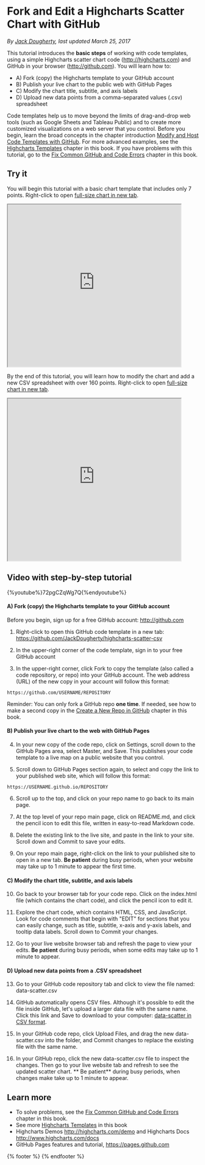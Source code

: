 # Fork and Edit a Highcharts Scatter Chart with GitHub
*By [Jack Dougherty](../../introduction/who.md), last updated March 25, 2017*

This tutorial introduces the **basic steps** of working with code templates, using a simple Highcharts scatter chart code (http://highcharts.com) and GitHub in your browser (http://github.com). You will learn how to:
- A) Fork (copy) the Highcharts template to your GitHub account
- B) Publish your live chart to the public web with GitHub Pages
- C) Modify the chart title, subtitle, and axis labels
- D) Upload new data points from a comma-separated values (.csv) spreadsheet

Code templates help us to move beyond the limits of drag-and-drop web tools (such as Google Sheets and Tableau Public) and to create more customized visualizations on a web server that you control. Before you begin, learn the broad concepts in the chapter introduction [Modify and Host Code Templates with GitHub](../github). For more advanced examples, see the [Highcharts Templates](../highcharts) chapter in this book. If you have problems with this tutorial, go to the [Fix Common GitHub and Code Errors](../fix) chapter in this book.

## Try it
You will begin this tutorial with a basic chart template that includes only 7 points. Right-click to open [full-size chart in new tab](https://jackdougherty.github.io/highcharts-scatter-csv/).

<iframe src="https://jackdougherty.github.io/highcharts-scatter-csv/" width="90%" height=425></iframe>

By the end of this tutorial, you will learn how to modify the chart and add a new CSV spreadsheet with over 160 points. Right-click to open [full-size chart in new tab](https://jackdougherty.github.io/highcharts-scatter-csv-instructor-sample).
<iframe src="https://jackdougherty.github.io/highcharts-scatter-csv-instructor-sample/" width="90%" height=425></iframe>

## Video with step-by-step tutorial

{%youtube%}72pgCZqWg7Q{%endyoutube%}

#### A) Fork (copy) the Highcharts template to your GitHub account

Before you begin, sign up for a free GitHub account: http://github.com

1) Right-click to open this GitHub code template in a new tab: https://github.com/JackDougherty/highcharts-scatter-csv

2) In the upper-right corner of the code template, sign in to your free GitHub account

3) In the upper-right corner, click Fork to copy the template (also called a code repository, or repo) into your GitHub account. The web address (URL) of the new copy in your account will follow this format:
```
https://github.com/USERNAME/REPOSITORY
```

Reminder: You can only fork a GitHub repo **one time**. If needed, see how to make a second copy in the [Create a New Repo in GitHub](../create-repo) chapter in this book.

#### B) Publish your live chart to the web with GitHub Pages
4) In your new copy of the code repo, click on Settings, scroll down to the GitHub Pages area, select Master, and Save. This publishes your code template to a live map on a public website that you control.

5) Scroll down to GitHub Pages section again, to select and copy the link to your published web site, which will follow this format:
```
https://USERNAME.github.io/REPOSITORY
```

6) Scroll up to the top, and click on your repo name to go back to its main page.

7) At the top level of your repo main page, click on README.md, and click the pencil icon to edit this file, written in easy-to-read Markdown code.

8) Delete the existing link to the live site, and paste in the link to your site. Scroll down and Commit to save your edits.

9) On your repo main page, right-click on the link to your published site to open in a new tab. **Be patient** during busy periods, when your website may take up to 1 minute to appear the first time.

#### C) Modify the chart title, subtitle, and axis labels
10) Go back to your browser tab for your code repo. Click on the index.html file (which contains the chart code), and click the pencil icon to edit it.

11) Explore the chart code, which contains HTML, CSS, and JavaScript. Look for code comments that begin with "EDIT" for sections that you can easily change, such as title, subtitle, x-axis and y-axis labels, and tooltip data labels. Scroll down to Commit your changes.

12) Go to your live website browser tab and refresh the page to view your edits. **Be patient** during busy periods, when some edits may take up to 1 minute to appear.

#### D) Upload new data points from a .CSV spreadsheet

13) Go to your GitHub code repository tab and click to view the file named: data-scatter.csv

14) GitHub automatically opens CSV files. Although it's possible to edit the file inside GitHub, let's upload a larger data file with the same name. Click this link and Save to download to your computer: [data-scatter in CSV format](https://www.datavizforall.org/github/fork-highcharts/data-scatter.csv).

15) In your GitHub code repo, click Upload Files, and drag the new data-scatter.csv into the folder, and Commit changes to replace the existing file with the same name.

16) In your GitHub repo, click the new data-scatter.csv file to inspect the changes. Then go to your live website tab and refresh to see the updated scatter chart. ** Be patient** during busy periods, when changes make take up to 1 minute to appear.

## Learn more
- To solve problems, see the [Fix Common GitHub and Code Errors](../fix) chapter in this book.
- See more [Highcharts Templates](../highcharts) in this book
- Highcharts Demos http://highcharts.com/demo and Highcharts Docs http://www.highcharts.com/docs
- GitHub Pages features and tutorial, https://pages.github.com

{% footer %}
{% endfooter %}
